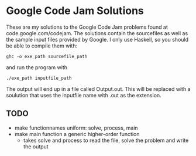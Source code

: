 Google Code Jam Solutions
=========================

These are my solutions to the Google Code Jam problems found at code.google.com/codejam.
The solutions contain the sourcefiles as well as the sample input files provided by Google.
I only use Haskell, so you should be able to compile them with:

    ghc -o exe_path sourcefile_path

and run the program with

    ./exe_path inputfile_path

The output will end up in a file called Output.out. This will be replaced with a soulution that uses the inputfile name with .out as the extension.

TODO
----

- make functionnames uniform: solve, process, main
- make main function a generic higher-order function
  - takes solve and process to read the file, solve the problem and write the output